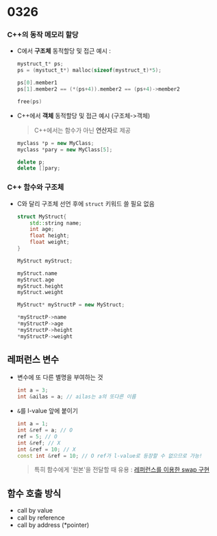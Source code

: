 # 0326

### C++의 동작 메모리 할당

- C에서 **구조체** 동적할당 및 접근 예시 :
  ```c
  mystruct_t* ps;
  ps = (mystuct_t*) malloc(sizeof(mystruct_t)*5);
  
  ps[0].member1
  ps[1].member2 == (*(ps+4)).member2 == (ps+4)->member2

  free(ps)
  ```

- C++에서 **객체** 동적할당 및 접근 예시 (구조체->객체)
  > C++에서는 함수가 아닌 **연산자**로 제공
  ```c++
  myclass *p = new MyClass;
  myclass *pary = new MyClass[5];

  delete p;
  delete []pary;
  ```


### C++ 함수와 구조체
- C와 달리 구조체 선언 후에 `struct` 키워드 쓸 필요 없음
    ```c++
    struct MyStruct{
        std::string name;
        int age;
        float height;
        float weight;
    }

    MyStruct myStruct;

    myStruct.name
    myStruct.age
    myStruct.height
    myStruct.weight

    MyStruct* myStructP = new MyStruct;

    *myStructP->name
    *myStructP->age
    *myStructP->height
    *myStructP->weight
    ```

## 레퍼런스 변수
- 변수에 또 다른 별명을 부여하는 것
  ```c++
  int a = 3;
  int &ailas = a; // ailas는 a의 또다른 이름
  ```
- `&`를 l-value 앞에 붙이기
  ```c++
  int a = 1;
  int &ref = a; // O
  ref = 5; // O
  int &ref; // X
  int &ref = 10; // X
  const int &ref = 10; // O ref가 l-value로 등장할 수 없으므로 가능!
  ```

  > 특히 함수에게 '원본'을 전달할 때 유용 : 
  [레퍼런스를 이용한 swap 구현](../ref_swap.cpp)


## 함수 호출 방식
- call by value
- call by reference
- call by address (*pointer)


